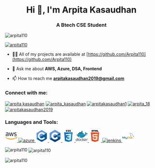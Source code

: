 <h1 align="center">Hi 👋, I'm Arpita Kasaudhan</h1>
<h3 align="center">A Btech CSE Student</h3>

<p align="left"> <img src="https://komarev.com/ghpvc/?username=arpita110&label=Profile%20views&color=0e75b6&style=flat" alt="arpita110" /> </p>

<p align="left"> <a href="https://github.com/ryo-ma/github-profile-trophy"><img src="https://github-profile-trophy.vercel.app/?username=arpita110" alt="arpita110" /></a> </p>

- 👨‍💻 All of my projects are available at [https://github.com/Arpita110](https://github.com/Arpita110)

- 💬 Ask me about **AWS, Azure, DSA, Frontend**

- 📫 How to reach me **arpitakasaudhan2019@gmail.com**

<h3 align="left">Connect with me:</h3>
<p align="left">
<a href="https://linkedin.com/in/arpita kasaudhan" target="blank"><img align="center" src="https://raw.githubusercontent.com/rahuldkjain/github-profile-readme-generator/master/src/images/icons/Social/linked-in-alt.svg" alt="arpita kasaudhan" height="30" width="40" /></a>
<a href="https://instagram.com/arpita_kasaudhan" target="blank"><img align="center" src="https://raw.githubusercontent.com/rahuldkjain/github-profile-readme-generator/master/src/images/icons/Social/instagram.svg" alt="arpita_kasaudhan" height="30" width="40" /></a>
<a href="https://www.hackerrank.com/arpitakasaudhan1" target="blank"><img align="center" src="https://raw.githubusercontent.com/rahuldkjain/github-profile-readme-generator/master/src/images/icons/Social/hackerrank.svg" alt="arpitakasaudhan1" height="30" width="40" /></a>
<a href="https://www.leetcode.com/arpita_18" target="blank"><img align="center" src="https://raw.githubusercontent.com/rahuldkjain/github-profile-readme-generator/master/src/images/icons/Social/leet-code.svg" alt="arpita_18" height="30" width="40" /></a>
<a href="https://auth.geeksforgeeks.org/user/arpitakasaudhan2019" target="blank"><img align="center" src="https://raw.githubusercontent.com/rahuldkjain/github-profile-readme-generator/master/src/images/icons/Social/geeks-for-geeks.svg" alt="arpitakasaudhan2019" height="30" width="40" /></a>
</p>

<h3 align="left">Languages and Tools:</h3>
<p align="left"> <a href="https://aws.amazon.com" target="_blank" rel="noreferrer"> <img src="https://raw.githubusercontent.com/devicons/devicon/master/icons/amazonwebservices/amazonwebservices-original-wordmark.svg" alt="aws" width="40" height="40"/> </a> <a href="https://azure.microsoft.com/en-in/" target="_blank" rel="noreferrer"> <img src="https://www.vectorlogo.zone/logos/microsoft_azure/microsoft_azure-icon.svg" alt="azure" width="40" height="40"/> </a> <a href="https://www.cprogramming.com/" target="_blank" rel="noreferrer"> <img src="https://raw.githubusercontent.com/devicons/devicon/master/icons/c/c-original.svg" alt="c" width="40" height="40"/> </a> <a href="https://www.w3schools.com/cpp/" target="_blank" rel="noreferrer"> <img src="https://raw.githubusercontent.com/devicons/devicon/master/icons/cplusplus/cplusplus-original.svg" alt="cplusplus" width="40" height="40"/> </a> <a href="https://www.w3schools.com/css/" target="_blank" rel="noreferrer"> <img src="https://raw.githubusercontent.com/devicons/devicon/master/icons/css3/css3-original-wordmark.svg" alt="css3" width="40" height="40"/> </a> <a href="https://www.docker.com/" target="_blank" rel="noreferrer"> <img src="https://raw.githubusercontent.com/devicons/devicon/master/icons/docker/docker-original-wordmark.svg" alt="docker" width="40" height="40"/> </a> <a href="https://www.w3.org/html/" target="_blank" rel="noreferrer"> <img src="https://raw.githubusercontent.com/devicons/devicon/master/icons/html5/html5-original-wordmark.svg" alt="html5" width="40" height="40"/> </a> <a href="https://www.jenkins.io" target="_blank" rel="noreferrer"> <img src="https://www.vectorlogo.zone/logos/jenkins/jenkins-icon.svg" alt="jenkins" width="40" height="40"/> </a> <a href="https://www.mysql.com/" target="_blank" rel="noreferrer"> <img src="https://raw.githubusercontent.com/devicons/devicon/master/icons/mysql/mysql-original-wordmark.svg" alt="mysql" width="40" height="40"/> </a> </p>

<p><img align="left" src="https://github-readme-stats.vercel.app/api/top-langs?username=arpita110&show_icons=true&locale=en&layout=compact" alt="arpita110" /></p>

<p>&nbsp;<img align="center" src="https://github-readme-stats.vercel.app/api?username=arpita110&show_icons=true&locale=en" alt="arpita110" /></p>

<p><img align="center" src="https://github-readme-streak-stats.herokuapp.com/?user=arpita110&" alt="arpita110" /></p>
